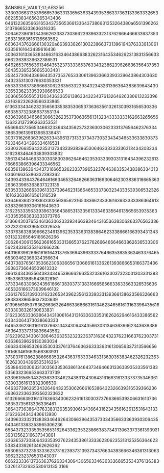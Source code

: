 $ANSIBLE_VAULT;1.1;AES256
33303066313539666539633133656363343935386337363133363332653862353834656365343436
6461323635663165343735653661336437386631353264380a656139626231376665333636316335
30646238616134366263383730366239396332313762666466633637353263313663616136663562
6636343762666130320a663933626130323866373139616437633361306163356161643439616436
30363161336538346631633464386638326231643534626231383135663366623639336632386531
64626537656361346435323733336537633432386239626636356437353364353365356665303431
35343730643366643537353765333061396336633933396438643036303432353130376630353331
65333336373866663062363563323934323432613963643836396434303365336233353930666533
30366565656531303436336561386334323437613264626330613233396431626232626566333865
61363334346232356563353835306537363635613261303931656530336663353732386637353134
63363966346566306632623537306365613132343333333162663265656136323137396263353531
65666437356534663233643435623732363030623331376564623763343865396139613965336431
30373162663639626334396137313337343730333434346533633830373763346434396334616531
33303266356432353137343339383965306463333333363134343033343162383464633839303832
35613434646633303038303962646462353033393031316434396232613766663866396433346562
66356138636434373166653262333739653237646363353438386334313634616635386332393362
34393433643764646166346532646266363166306462303836316665363263633965363837323135
63353332666339613337396462313664653337303234333539306532326161623638616561316539
63646636323939333035636562316538366233306163633333386364613838326639306161643630
31623533356339396335643865313335613334633564613565653935363433353563633333373766
31366430376534613630623339346639346431653638306263376563336332323263396533326535
33376363383966623461396235333631383864623338666166393431343931323265646166626266
30626430613562366165333136653762376266646664663862636533306562343365353162666236
64316639626661616164313765366439633337646635363536346337646565303462366334356634
64373837656135366230633665613066616133626139386665316637343639383736646539613332
39613434363564383434653966626635323361633037323031303331383765336338656436326161
37333463306634356166613830373138316665656633633563326535636465326166373939646132
33613765313930316232653439623561333933313936613862356632666338383839656637303639
61396561653763626636326466336666316134623465616131633964356166333038326130633831
31623365333638643431306164313163363335316262626461643338656263343064373038663333
64653362363161613766313434306434356630313463636662343638386463643337313836643562
31623962343061386463633532323236373163643237623166376230373163636639626130383034
36633436653266353033376137646363633336316130656337313566656261663461663566363931
37303761386238666635326436376333346331363035383462326232363162623034396535316264
35386430306331303563353638613464373464663133633935333561383535633236653663373739
63396165653432636330346234383134306431616631613337373534636133303361613832306530
64633739626534326464323530626661653864323266393165393662363936323363393562323632
61326666393161376366343062326161303037376636653930663161373638353735613336336461
38643736386437633831363539306134366431623435616361353164313331623634343436613930
34396333323138383464626430663964353733343566333639303064356434613363353965306236
65343732333535356531626433623532386638373431306337336139393139313562316637343861
32636537303064333539376234353861333362306235313135356364623538343362613462626262
65306537323533336237316239373139373437663439366634636131306339623232376531343037
66623333613736363762633430643065633463633366653534376136383532613732633530613135
3166
